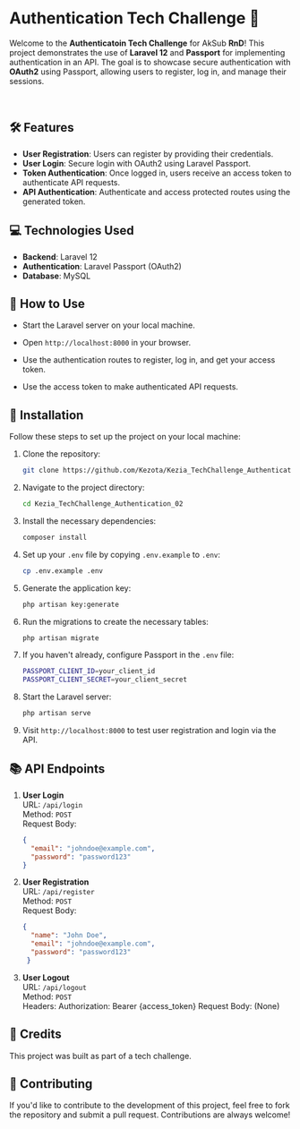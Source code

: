 # Authentication Tech Challenge 🔑

Welcome to the **Authenticatoin Tech Challenge** for AkSub **RnD**! This project demonstrates the use of **Laravel 12** and **Passport** for implementing authentication in an API. The goal is to showcase secure authentication with **OAuth2** using Passport, allowing users to register, log in, and manage their sessions.

<br>

## 🛠️ Features

- **User Registration**: Users can register by providing their credentials.
- **User Login**: Secure login with OAuth2 using Laravel Passport.
- **Token Authentication**: Once logged in, users receive an access token to authenticate API requests.
- **API Authentication**: Authenticate and access protected routes using the generated token.

## 💻 Technologies Used

- **Backend**: Laravel 12
- **Authentication**: Laravel Passport (OAuth2)
- **Database**: MySQL

## 🎯 How to Use

- Start the Laravel server on your local machine.

- Open `http://localhost:8000` in your browser.

- Use the authentication routes to register, log in, and get your access token.

- Use the access token to make authenticated API requests.

## 🔧 Installation

Follow these steps to set up the project on your local machine:

1. Clone the repository:
   ```bash
   git clone https://github.com/Kezota/Kezia_TechChallenge_Authentication_02.git
   ```
2. Navigate to the project directory:
   ```bash
   cd Kezia_TechChallenge_Authentication_02
   ```
3. Install the necessary dependencies:
   ```bash
   composer install
   ```
4. Set up your `.env` file by copying `.env.example` to `.env`:
   ```bash
   cp .env.example .env
   ```
5. Generate the application key:
   ```bash
   php artisan key:generate
   ```
6. Run the migrations to create the necessary tables:
   ```bash
   php artisan migrate
   ```
7. If you haven't already, configure Passport in the `.env` file:
   ```bash
   PASSPORT_CLIENT_ID=your_client_id
   PASSPORT_CLIENT_SECRET=your_client_secret
   ```
8. Start the Laravel server:
   ```bash
   php artisan serve
   ```
9. Visit `http://localhost:8000` to test user registration and login via the API.

## 📚 API Endpoints

1. **User Login**  
   URL: `/api/login`  
   Method: `POST`  
   Request Body:
   ```json
   {
     "email": "johndoe@example.com",
     "password": "password123"
   }
   ```
1. **User Registration**  
   URL: `/api/register`  
   Method: `POST`  
   Request Body:
   ```json
   {
     "name": "John Doe",
     "email": "johndoe@example.com",
     "password": "password123"
    }
   ```
3. **User Logout**  
   URL: `/api/logout`  
   Method: `POST`  
   Headers:
   Authorization: Bearer {access_token}
   Request Body: (None)

## 👏 Credits

This project was built as part of a tech challenge.

## 🤝 Contributing

If you'd like to contribute to the development of this project, feel free to fork the repository and submit a pull request. Contributions are always welcome!
